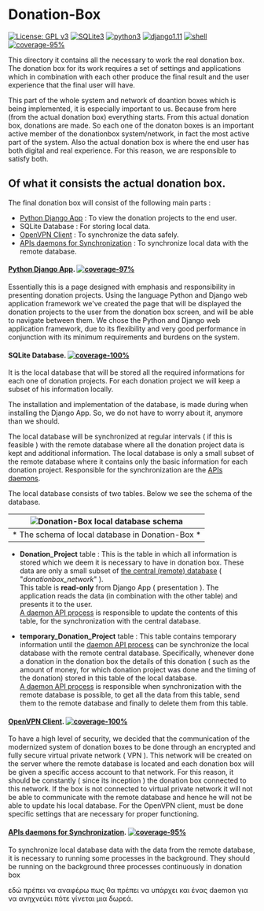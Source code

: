 # Donation-Box
[![License: GPL v3](https://img.shields.io/badge/License-GPL%20v3-blue.svg)](https://www.gnu.org/licenses/gpl-3.0)
[![SQLite3](https://img.shields.io/badge/Database-SQLite3-brightgreen.svg)](https://www.sqlite.org/)
[![python3](https://img.shields.io/badge/Python-3.x-blue.svg)](https://www.python.org/downloads/)
[![django1.11](https://img.shields.io/badge/Django-1.11.4-green.svg)](https://docs.djangoproject.com/en/1.11/releases/1.11.4/)
[![shell](https://img.shields.io/badge/other-Shell-orange.svg)](https://en.wikipedia.org/wiki/Shell_script)
[![coverage-95%](https://img.shields.io/badge/coverage-95%25-brightgreen.svg)](https://github.com/eellak/gsoc17-donationbox/tree/master/Database)


This directory it contains all the necessary to work the real donation box.<br>
The donation box for its work requires a set of settings and applications which in combination with each other produce the final result and the user experience that the final user will have.

This part of the whole system and network of doantion boxes which is being implemented, it is especially important to us. Because from here (from the actual donation box) everything starts. From this actual donation box, donations are made. So each one of the donaton boxes is an important active member of the donationbox system/network, in fact the most active part of the system.
Also the actual donation box is where the end user has both digital and real experience. For this reason, we are responsible to satisfy both.


## Of what it consists the actual donation box.
The final donation box will consist of the following main parts :
* [Python Django App](https://github.com/eellak/gsoc17-donationbox/tree/master/Donation-Box/DjangoApp) : To view the donation projects to the end user.
* SQLite Database : For storing local data.
* [OpenVPN Client](https://github.com/eellak/gsoc17-donationbox/tree/master/Donation-Box/OpenVPN%20Client) : To synchronize the data safely.
* [APIs daemons for Synchronization](https://github.com/eellak/gsoc17-donationbox/tree/master/Donation-Box/APIs%20daemons%20for%20Synchronization) : To synchronize local data with the remote database.

#### [Python Django App](https://github.com/eellak/gsoc17-donationbox/tree/master/Donation-Box/DjangoApp). [![coverage-97%](https://img.shields.io/badge/coverage-97%25-brightgreen.svg)](https://github.com/eellak/gsoc17-donationbox/tree/master/Database)
Essentially this is a page designed with emphasis and responsibility in presenting donation projects. Using the language Python and Django web application framework we've created the page that will be displayed the donation projects to the user from the donation box screen, and will be able to navigate between them.
We chose the Python and Django web application framework, due to its flexibility and very good performance in conjunction with its minimum requirements and burdens on the system.


#### SQLite Database. [![coverage-100%](https://img.shields.io/badge/coverage-100%25-brightgreen.svg)](https://github.com/eellak/gsoc17-donationbox/tree/master/Database)
It is the local database that will be stored all the required informations for each one of donation projects. For each donation project we will keep a subset of his information locally.

The installation and implementation of the database, is made during when installing the Django App. So, we do not have to worry about it, anymore than we should.

 The local database will be synchronized at regular intervals ( if this is feasible ) with the remote database where all the donation project data is kept and additional information. The local database is only a small subset of the remote database where it contains only the basic information for each donation project.
Responsible for the synchronization are the [APIs daemons](https://github.com/eellak/gsoc17-donationbox/tree/master/Donation-Box/APIs%20daemons%20for%20Synchronizatio).

The local database consists of two tables. Below we see the schema of the database.


| ![Donation-Box local database schema](https://raw.githubusercontent.com/eellak/gsoc17-donationbox/master/Donation-Box/sqlite_database.png) |
|:--:|
| * The schema of local database in Donation-Box * |

* **Donation_Project** table : This is the table in which all information is stored  which we deem it is necessary to have in donation box. These data are only a small subset of [the central (remote) database](https://github.com/eellak/gsoc17-donationbox/tree/master/Database) ( "*donationbox_network*" ).<br>
This table is **read-only** from Django App ( presentation ). The application reads the data (in combination with the other table) and presents it to the user. <br>
[A daemon API process](https://github.com/eellak/gsoc17-donationbox/tree/master/Donation-Box/APIs%20daemons%20for%20Synchronization) is responsible to update the contents of this table, for the synchronization with the central database.

* **temporary_Donation_Project** table : This table contains temporary information until the [daemon API process](https://github.com/eellak/gsoc17-donationbox/tree/master/Donation-Box/APIs%20daemons%20for%20Synchronization) can be synchronize the local database with the remote central database. Specifically, whenever done a donation in the donation box the details of this donation ( such as the amount of money, for which donation project was done and the timing of the donation) stored in this table of the local database. <br>
[A daemon API process](https://github.com/eellak/gsoc17-donationbox/tree/master/Donation-Box/APIs%20daemons%20for%20Synchronization) is responsible when synchronization with the remote database is possible, to get all the data from this table, send them to the remote database and finally to delete them from this table.

#### [OpenVPN Client](https://github.com/eellak/gsoc17-donationbox/tree/master/Donation-Box/OpenVPN%20Client). [![coverage-100%](https://img.shields.io/badge/coverage-100%25-brightgreen.svg)](https://github.com/eellak/gsoc17-donationbox/tree/master/Database)
To have a high level of security, we decided that the communication of the modernized system of donation boxes to be done through an encrypted and fully secure virtual private network ( VPN ). This network will be created on the server where the remote database is located and each donation box will be given a specific access account to that network. For this reason, it should be constantly ( since its inception ) the donation box connected to this network.
If the box is not connected to virtual private network it will not be able to communicate with the remote database and hence he will not be able to update his local database.
For the OpenVPN client, must be done specific settings that are necessary for proper functioning.


#### [APIs daemons for Synchronization](https://github.com/eellak/gsoc17-donationbox/tree/master/Donation-Box/APIs%20daemons%20for%20Synchronization). [![coverage-95%](https://img.shields.io/badge/coverage-95%25-brightgreen.svg)](https://github.com/eellak/gsoc17-donationbox/tree/master/Database)
To synchronize local database data with the data from the remote database, it is necessary to running some processes in the background. They should be running on the background three processes continuously in donation box

εδώ πρέπει να αναφέρω πως θα πρέπει να υπάρχει και ένας daemon για να ανηχνεύει πότε γίνεται μια δωρεά.
